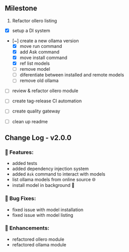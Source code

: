 ## Milestone

1. Refactor ollero listing
  - [x] setup a DI system
  - [~] create a new ollama version
      - [x] move run command
      - [x] add Ask command
      - [x] move install command
      - [x] ref list models
      - [ ] remove model
      - [ ] diferentiate between installed and remote models
      - [ ] remove old ollama
  - [ ] review & refactor ollero module
  - [ ] create tag-release CI automation
  - [ ] create quality gateway
  - [ ] clean up readme


## Change Log - v2.0.0

### 🚀 Features:

- added tests
- added dependency injection system
- added `Ask` command to interact with models
- list ollama models from online source 🌐
- install model in background 🤖

### 🐛 Bug Fixes:

- fixed issue with model installation
- fixed issue with model listing

### 🔨 Enhancements:

- refactored ollero module
- refactored ollama module
